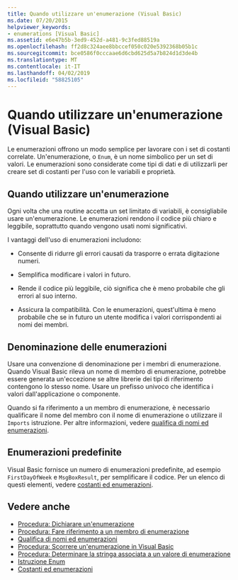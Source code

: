 ```yaml
---
title: Quando utilizzare un'enumerazione (Visual Basic)
ms.date: 07/20/2015
helpviewer_keywords:
- enumerations [Visual Basic]
ms.assetid: e6e47b5b-3ed9-452d-a481-9c3fed88519a
ms.openlocfilehash: ff2d8c324aee8bbccef050c020e5392368b05b1c
ms.sourcegitcommit: bce0586f0cccaae6d6cbd625d5a7b824d1d3de4b
ms.translationtype: MT
ms.contentlocale: it-IT
ms.lasthandoff: 04/02/2019
ms.locfileid: "58825105"
---
```

# <a name="when-to-use-an-enumeration-visual-basic"></a>Quando utilizzare un'enumerazione (Visual Basic)
Le enumerazioni offrono un modo semplice per lavorare con i set di costanti correlate. Un'enumerazione, o `Enum`, è un nome simbolico per un set di valori. Le enumerazioni sono considerate come tipi di dati e di utilizzarli per creare set di costanti per l'uso con le variabili e proprietà.  
  
## <a name="when-to-use-an-enumeration"></a>Quando utilizzare un'enumerazione  
 Ogni volta che una routine accetta un set limitato di variabili, è consigliabile usare un'enumerazione. Le enumerazioni rendono il codice più chiaro e leggibile, soprattutto quando vengono usati nomi significativi.  
  
 I vantaggi dell'uso di enumerazioni includono:  
  
-   Consente di ridurre gli errori causati da trasporre o errata digitazione numeri.  
  
-   Semplifica modificare i valori in futuro.  
  
-   Rende il codice più leggibile, ciò significa che è meno probabile che gli errori al suo interno.  
  
-   Assicura la compatibilità. Con le enumerazioni, quest'ultima è meno probabile che se in futuro un utente modifica i valori corrispondenti ai nomi dei membri.  
  
## <a name="naming-enumerations"></a>Denominazione delle enumerazioni  
 Usare una convenzione di denominazione per i membri di enumerazione. Quando Visual Basic rileva un nome di membro di enumerazione, potrebbe essere generata un'eccezione se altre librerie dei tipi di riferimento contengono lo stesso nome. Usare un prefisso univoco che identifica i valori dall'applicazione o componente.  
  
 Quando si fa riferimento a un membro di enumerazione, è necessario qualificare il nome del membro con il nome di enumerazione o utilizzare il `Imports` istruzione. Per altre informazioni, vedere [qualifica di nomi ed enumerazioni](../../../../visual-basic/programming-guide/language-features/constants-enums/enumerations-and-name-qualification.md).  
  
## <a name="predefined-enumerations"></a>Enumerazioni predefinite  
 Visual Basic fornisce un numero di enumerazioni predefinite, ad esempio `FirstDayOfWeek` e `MsgBoxResult`, per semplificare il codice. Per un elenco di questi elementi, vedere [costanti ed enumerazioni](../../../../visual-basic/language-reference/constants-and-enumerations.md).  
  
## <a name="see-also"></a>Vedere anche

- [Procedura: Dichiarare un'enumerazione](../../../../visual-basic/programming-guide/language-features/constants-enums/how-to-declare-enumerations.md)
- [Procedura: Fare riferimento a un membro di enumerazione](../../../../visual-basic/programming-guide/language-features/constants-enums/how-to-refer-to-an-enumeration-member.md)
- [Qualifica di nomi ed enumerazioni](../../../../visual-basic/programming-guide/language-features/constants-enums/enumerations-and-name-qualification.md)
- [Procedura: Scorrere un'enumerazione in Visual Basic](../../../../visual-basic/programming-guide/language-features/constants-enums/how-to-iterate-through-an-enumeration.md)
- [Procedura: Determinare la stringa associata a un valore di enumerazione](../../../../visual-basic/programming-guide/language-features/constants-enums/how-to-determine-the-string-associated-with-an-enumeration-value.md)
- [Istruzione Enum](../../../../visual-basic/language-reference/statements/enum-statement.md)
- [Costanti ed enumerazioni](../../../../visual-basic/language-reference/constants-and-enumerations.md)
